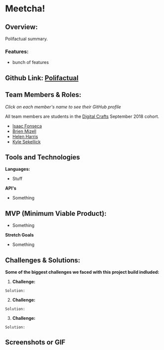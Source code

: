 # Meetcha!

## Overview: 

Polifactual summary. 

### Features: 

- bunch of features

## Github Link: [Polifactual](https://github.com/Kllicks/Polifactual)

## Team Members & Roles:
*Click on each member's name to see their GitHub profile*

All team members are students in the [Digital Crafts](https://www.digitalcrafts.com/) September 2018 cohort.
- [Isaac Fonseca](https://github.com/isaacfo)
- [Brien Mizell](https://github.com/brienmizell)
- [Helen Harris](https://github.com/hharris0803)
- [Kyle Sekellick](https://github.com/Kllicks)

## Tools and Technologies

**Languages:**
- Stuff

**API's**
- Something

## MVP (Minimum Viable Product):
- Something

**Stretch Goals**
- Something

## Challenges & Solutions:
**Some of the biggest challenges we faced with this project build indluded:**

  1. **Challenge:** 

    Solution: 

  2. **Challenge:** 

    Solution: 

  3. **Challenge:** 

    Solution: 

## Screenshots or GIF